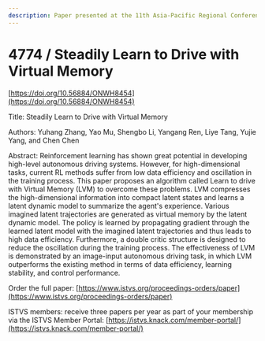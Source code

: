 ```yaml
---
description: Paper presented at the 11th Asia-Pacific Regional Conference of the ISTVS
---
```


# 4774 / Steadily Learn to Drive with Virtual Memory

[https://doi.org/10.56884/ONWH8454](https://doi.org/10.56884/ONWH8454)

Title: Steadily Learn to Drive with Virtual Memory

Authors: Yuhang Zhang, Yao Mu, Shengbo Li, Yangang Ren, Liye Tang, Yujie Yang, and Chen Chen

Abstract: Reinforcement learning has shown great potential in developing high-level autonomous driving systems. However, for high-dimensional tasks, current RL methods suffer from low data efficiency and oscillation in the training process. This paper proposes an algorithm called Learn to drive with Virtual Memory (LVM) to overcome these problems. LVM compresses the high-dimensional information into compact latent states and learns a latent dynamic model to summarize the agent's experience. Various imagined latent trajectories are generated as virtual memory by the latent dynamic model. The policy is learned by propagating gradient through the learned latent model with the imagined latent trajectories and thus leads to high data efficiency. Furthermore, a double critic structure is designed to reduce the oscillation during the training process. The effectiveness of LVM is demonstrated by an image-input autonomous driving task, in which LVM outperforms the existing method in terms of data efficiency, learning stability, and control performance.

Order the full paper: [https://www.istvs.org/proceedings-orders/paper](https://www.istvs.org/proceedings-orders/paper)

ISTVS members: receive three papers per year as part of your membership via the ISTVS Member Portal: [https://istvs.knack.com/member-portal/](https://istvs.knack.com/member-portal/)

